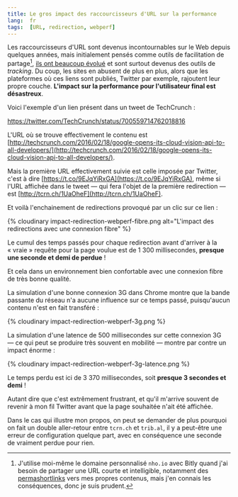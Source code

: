 ```yaml
---
title: Le gros impact des raccourcisseurs d'URL sur la performance
lang:  fr
tags:  [URL, redirection, webperf]
---
```


Les raccourcisseurs d'URL sont devenus incontournables sur le Web depuis quelques années, mais initialement pensés comme outils de facilitation de partage[^nhoio], [ils ont beaucoup évolué](http://www.lemonde.fr/technologies/article/2009/12/15/la-bataille-des-raccourcisseurs-d-adresses-web_1281072_651865.html) et sont surtout devenus des outils de _tracking_. Du coup, les sites en abusent de plus en plus, alors que les plateformes où ces liens sont publiés, Twitter par exemple, rajoutent leur propre couche. **L'impact sur la performance pour l'utilisateur final est désastreux**.

[^nhoio]: J'utilise moi-même le domaine personnalisé `nho.io` avec Bitly quand j'ai besoin de partager une URL courte et intelligible, notamment des [permashortlinks](https://indiewebcamp.com/permashortlinks) vers mes propres contenus, mais j'en connais les conséquences, donc je suis prudent.

Voici l'exemple d'un lien présent dans un tweet de TechCrunch :

https://twitter.com/TechCrunch/status/700559714762018816

L'URL où se trouve effectivement le contenu est [http://techcrunch.com/2016/02/18/google-opens-its-cloud-vision-api-to-all-developers/](http://techcrunch.com/2016/02/18/google-opens-its-cloud-vision-api-to-all-developers/).

Mais la première URL effectivement suivie est celle imposée par Twitter, c'est à dire [https://t.co/9EJqYiRxGA](https://t.co/9EJqYiRxGA), même si l'URL affichée dans le tweet — qui fera l'objet de la première redirection — est [http://tcrn.ch/1UaOheF](http://tcrn.ch/1UaOheF).

Et voilà l'enchainement de redirections provoqué par un clic sur ce lien :

{% cloudinary impact-redirection-webperf-fibre.png alt="L'impact des redirections avec une connexion fibre" %}

Le cumul des temps passés pour chaque redirection avant d'arriver à la « vraie » requête pour la page voulue est de 1 300 millisecondes, **presque une seconde et demi de perdue** !

Et cela dans un environnement bien confortable avec une connexion fibre de très bonne qualité.

La simulation d'une bonne connexion 3G dans Chrome montre que la bande passante du réseau n'a aucune influence sur ce temps passé, puisqu'aucun contenu n'est en fait transféré :

{% cloudinary impact-redirection-webperf-3g.png %}

La simulation d'une latence de 500 millisecondes sur cette connexion 3G — ce qui peut se produire très souvent en mobilité — montre par contre un impact énorme :

{% cloudinary impact-redirection-webperf-3g-latence.png %}

Le temps perdu est ici de 3 370 millisecondes, soit **presque 3 secondes et demi** !

Autant dire que c'est extrêmement frustrant, et qu'il m'arrive souvent de revenir à mon fil Twitter avant que la page souhaitée n'ait été affichée.

Dans le cas qui illustre mon propos, on peut se demander de plus pourquoi on fait un double aller-retour entre `tcrn.ch` et `trib.al`, il y a peut-être une erreur de configuration quelque part, avec en conséquence une seconde de vraiment perdue pour rien.
